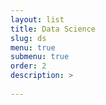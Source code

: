```yaml
---
layout: list
title: Data Science
slug: ds
menu: true
submenu: true
order: 2
description: >
  
---
```

